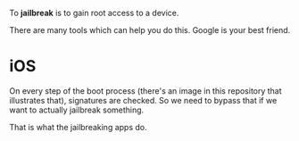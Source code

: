 To **jailbreak** is to gain root access to a device.

There are many tools which can help you do this. Google is your best friend.

iOS
====

On every step of the boot process (there's an image in this repository that illustrates that), signatures are
checked. So we need to bypass that if we want to actually jailbreak something.

That is what the jailbreaking apps do.
